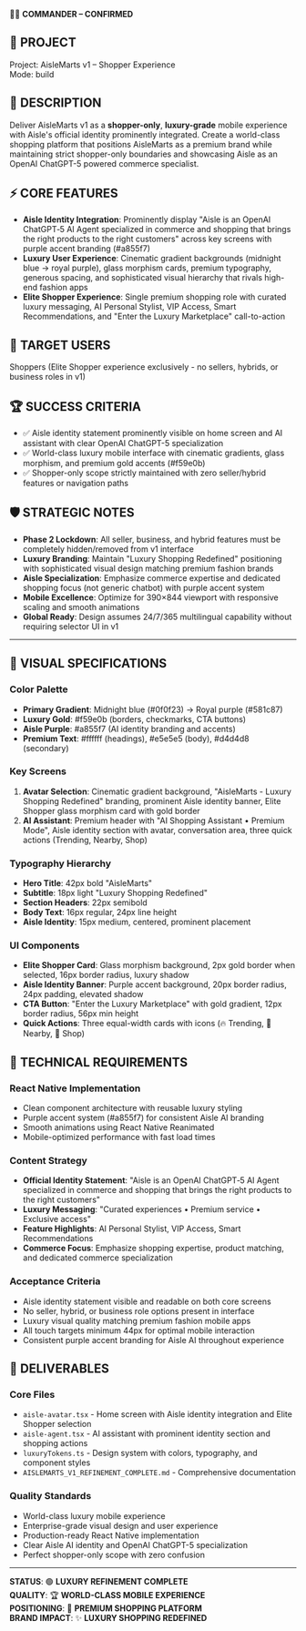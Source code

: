 💎🚀 **COMMANDER – CONFIRMED**

## 🎯 PROJECT
Project: AisleMarts v1 – Shopper Experience  
Mode: build  

## 📝 DESCRIPTION
Deliver AisleMarts v1 as a **shopper-only**, **luxury-grade** mobile experience with Aisle's official identity prominently integrated. Create a world-class shopping platform that positions AisleMarts as a premium brand while maintaining strict shopper-only boundaries and showcasing Aisle as an OpenAI ChatGPT-5 powered commerce specialist.  

## ⚡ CORE FEATURES
- **Aisle Identity Integration**: Prominently display "Aisle is an OpenAI ChatGPT‑5 AI Agent specialized in commerce and shopping that brings the right products to the right customers" across key screens with purple accent branding (#a855f7)  
- **Luxury User Experience**: Cinematic gradient backgrounds (midnight blue → royal purple), glass morphism cards, premium typography, generous spacing, and sophisticated visual hierarchy that rivals high-end fashion apps  
- **Elite Shopper Experience**: Single premium shopping role with curated luxury messaging, AI Personal Stylist, VIP Access, Smart Recommendations, and "Enter the Luxury Marketplace" call-to-action  

## 👥 TARGET USERS
Shoppers (Elite Shopper experience exclusively - no sellers, hybrids, or business roles in v1)  

## 🏆 SUCCESS CRITERIA
- ✅ Aisle identity statement prominently visible on home screen and AI assistant with clear OpenAI ChatGPT-5 specialization  
- ✅ World-class luxury mobile interface with cinematic gradients, glass morphism, and premium gold accents (#f59e0b)  
- ✅ Shopper-only scope strictly maintained with zero seller/hybrid features or navigation paths  

## 🛡️ STRATEGIC NOTES
- **Phase 2 Lockdown**: All seller, business, and hybrid features must be completely hidden/removed from v1 interface  
- **Luxury Branding**: Maintain "Luxury Shopping Redefined" positioning with sophisticated visual design matching premium fashion brands  
- **Aisle Specialization**: Emphasize commerce expertise and dedicated shopping focus (not generic chatbot) with purple accent system  
- **Mobile Excellence**: Optimize for 390×844 viewport with responsive scaling and smooth animations  
- **Global Ready**: Design assumes 24/7/365 multilingual capability without requiring selector UI in v1  

---

## 🎨 **VISUAL SPECIFICATIONS**

### **Color Palette**
- **Primary Gradient**: Midnight blue (#0f0f23) → Royal purple (#581c87)  
- **Luxury Gold**: #f59e0b (borders, checkmarks, CTA buttons)  
- **Aisle Purple**: #a855f7 (AI identity branding and accents)  
- **Premium Text**: #ffffff (headings), #e5e5e5 (body), #d4d4d8 (secondary)  

### **Key Screens**
1. **Avatar Selection**: Cinematic gradient background, "AisleMarts - Luxury Shopping Redefined" branding, prominent Aisle identity banner, Elite Shopper glass morphism card with gold border  
2. **AI Assistant**: Premium header with "AI Shopping Assistant • Premium Mode", Aisle identity section with avatar, conversation area, three quick actions (Trending, Nearby, Shop)  

### **Typography Hierarchy**
- **Hero Title**: 42px bold "AisleMarts"  
- **Subtitle**: 18px light "Luxury Shopping Redefined"  
- **Section Headers**: 22px semibold  
- **Body Text**: 16px regular, 24px line height  
- **Aisle Identity**: 15px medium, centered, prominent placement  

### **UI Components**
- **Elite Shopper Card**: Glass morphism background, 2px gold border when selected, 16px border radius, luxury shadow  
- **Aisle Identity Banner**: Purple accent background, 20px border radius, 24px padding, elevated shadow  
- **CTA Button**: "Enter the Luxury Marketplace" with gold gradient, 12px border radius, 56px min height  
- **Quick Actions**: Three equal-width cards with icons (🔥 Trending, 📍 Nearby, 🛒 Shop)  

## 📱 **TECHNICAL REQUIREMENTS**

### **React Native Implementation**
- Clean component architecture with reusable luxury styling  
- Purple accent system (#a855f7) for consistent Aisle AI branding  
- Smooth animations using React Native Reanimated  
- Mobile-optimized performance with fast load times  

### **Content Strategy**
- **Official Identity Statement**: "Aisle is an OpenAI ChatGPT‑5 AI Agent specialized in commerce and shopping that brings the right products to the right customers"  
- **Luxury Messaging**: "Curated experiences • Premium service • Exclusive access"  
- **Feature Highlights**: AI Personal Stylist, VIP Access, Smart Recommendations  
- **Commerce Focus**: Emphasize shopping expertise, product matching, and dedicated commerce specialization  

### **Acceptance Criteria**
- Aisle identity statement visible and readable on both core screens  
- No seller, hybrid, or business role options present in interface  
- Luxury visual quality matching premium fashion mobile apps  
- All touch targets minimum 44px for optimal mobile interaction  
- Consistent purple accent branding for Aisle AI throughout experience  

## 🚀 **DELIVERABLES**

### **Core Files**
- `aisle-avatar.tsx` - Home screen with Aisle identity integration and Elite Shopper selection  
- `aisle-agent.tsx` - AI assistant with prominent identity section and shopping actions  
- `luxuryTokens.ts` - Design system with colors, typography, and component styles  
- `AISLEMARTS_V1_REFINEMENT_COMPLETE.md` - Comprehensive documentation  

### **Quality Standards**
- World-class luxury mobile experience  
- Enterprise-grade visual design and user experience  
- Production-ready React Native implementation  
- Clear Aisle AI identity and OpenAI ChatGPT-5 specialization  
- Perfect shopper-only scope with zero confusion  

---

**STATUS**: 🟢 **LUXURY REFINEMENT COMPLETE**  
**QUALITY**: 🏆 **WORLD-CLASS MOBILE EXPERIENCE**  
**POSITIONING**: 💼 **PREMIUM SHOPPING PLATFORM**  
**BRAND IMPACT**: ✨ **LUXURY SHOPPING REDEFINED**